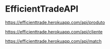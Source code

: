 # EfficientTradeAPI

  https://efficienttrade.herokuapp.com/api/produto
  
  https://efficienttrade.herokuapp.com/api/cliente
  
  https://efficienttrade.herokuapp.com/api/match
